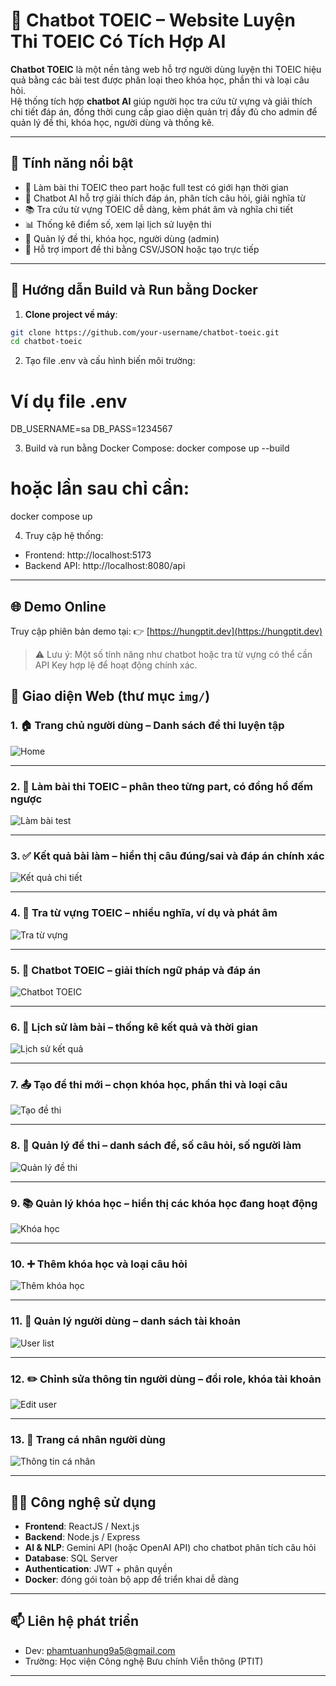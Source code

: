 
# 🧠 Chatbot TOEIC – Website Luyện Thi TOEIC Có Tích Hợp AI


**Chatbot TOEIC** là một nền tảng web hỗ trợ người dùng luyện thi TOEIC hiệu quả bằng các bài test được phân loại theo khóa học, phần thi và loại câu hỏi.  
Hệ thống tích hợp **chatbot AI** giúp người học tra cứu từ vựng và giải thích chi tiết đáp án, đồng thời cung cấp giao diện quản trị đầy đủ cho admin để quản lý đề thi, khóa học, người dùng và thống kê.

---

## 🚀 Tính năng nổi bật

- 📝 Làm bài thi TOEIC theo part hoặc full test có giới hạn thời gian
- 💬 Chatbot AI hỗ trợ giải thích đáp án, phân tích câu hỏi, giải nghĩa từ
- 📚 Tra cứu từ vựng TOEIC dễ dàng, kèm phát âm và nghĩa chi tiết
- 📊 Thống kê điểm số, xem lại lịch sử luyện thi
- 🧠 Quản lý đề thi, khóa học, người dùng (admin)
- 📁 Hỗ trợ import đề thi bằng CSV/JSON hoặc tạo trực tiếp

---

## 🐳 Hướng dẫn Build và Run bằng Docker

1. **Clone project về máy**:
```bash
git clone https://github.com/your-username/chatbot-toeic.git
cd chatbot-toeic
```

2. Tạo file .env và cấu hình biến môi trường:
# Ví dụ file .env
DB_USERNAME=sa
DB_PASS=1234567

3. Build và run bằng Docker Compose:
docker compose up --build

# hoặc lần sau chỉ cần:
docker compose up

4. Truy cập hệ thống:
- Frontend: http://localhost:5173
- Backend API: http://localhost:8080/api



---

## 🌐 Demo Online

Truy cập phiên bản demo tại: 👉 [https://hungptit.dev](https://hungptit.dev)

> ⚠️ Lưu ý: Một số tính năng như chatbot hoặc tra từ vựng có thể cần API Key hợp lệ để hoạt động chính xác.

## 📸 Giao diện Web (thư mục `img/`)

### 1. 🏠 Trang chủ người dùng – Danh sách đề thi luyện tập
![Home](img/home.png)

---

### 2. 🧪 Làm bài thi TOEIC – phân theo từng part, có đồng hồ đếm ngược
![Làm bài test](img/Exam_Test.png)

---

### 3. ✅ Kết quả bài làm – hiển thị câu đúng/sai và đáp án chính xác
![Kết quả chi tiết](img/test_result.png)

---

### 4. 📖 Tra từ vựng TOEIC – nhiều nghĩa, ví dụ và phát âm
![Tra từ vựng](img/Vocabulary_Search.png)

---

### 5. 💬 Chatbot TOEIC – giải thích ngữ pháp và đáp án
![Chatbot TOEIC](img/Chatbot_SP.png)

---

### 6. 📅 Lịch sử làm bài – thống kê kết quả và thời gian
![Lịch sử kết quả](img/review_result_Exam.png)

---

### 7. 📤 Tạo đề thi mới – chọn khóa học, phần thi và loại câu
![Tạo đề thi](img/add_new_exam.png)

---

### 8. 📄 Quản lý đề thi – danh sách đề, số câu hỏi, số người làm
![Quản lý đề thi](img/manager_Exam.png)

---

### 9. 📚 Quản lý khóa học – hiển thị các khóa học đang hoạt động
![Khóa học](img/manager_course.png)

---

### 10. ➕ Thêm khóa học và loại câu hỏi
![Thêm khóa học](img/add_new_course_part_TypeQuestion.png)

---

### 11. 👥 Quản lý người dùng – danh sách tài khoản
![User list](img/manager_User.png)

---

### 12. ✏️ Chỉnh sửa thông tin người dùng – đổi role, khóa tài khoản
![Edit user](img/manager_User2.png)

---

### 13. 👤 Trang cá nhân người dùng
![Thông tin cá nhân](img/Profile.png)

---

## 👨‍💻 Công nghệ sử dụng

- **Frontend**: ReactJS / Next.js
- **Backend**: Node.js / Express
- **AI & NLP**: Gemini API (hoặc OpenAI API) cho chatbot phân tích câu hỏi
- **Database**: SQL Server
- **Authentication**: JWT + phân quyền
- **Docker**: đóng gói toàn bộ app để triển khai dễ dàng

---

## 📫 Liên hệ phát triển

- Dev: [phamtuanhung9a5@gmail.com](mailto:phamtuanhung9a5@gmail.com)
- Trường: Học viện Công nghệ Bưu chính Viễn thông (PTIT)

---
